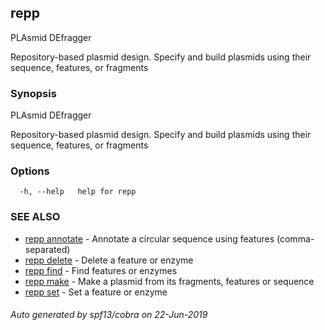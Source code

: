## repp

PLAsmid DEfragger
	
Repository-based plasmid design. Specify and build plasmids using
their sequence, features, or fragments

### Synopsis

PLAsmid DEfragger
	
Repository-based plasmid design. Specify and build plasmids using
their sequence, features, or fragments

### Options

```
  -h, --help   help for repp
```

### SEE ALSO

* [repp annotate](repp_annotate.md)	 - Annotate a circular sequence using features (comma-separated)
* [repp delete](repp_delete.md)	 - Delete a feature or enzyme
* [repp find](repp_find.md)	 - Find features or enzymes
* [repp make](repp_make.md)	 - Make a plasmid from its fragments, features or sequence
* [repp set](repp_set.md)	 - Set a feature or enzyme

###### Auto generated by spf13/cobra on 22-Jun-2019
